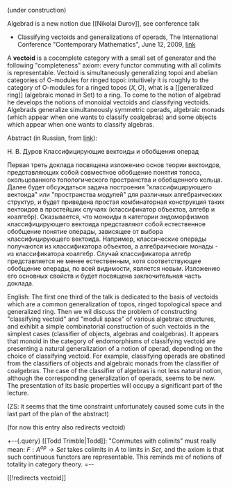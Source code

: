 (under construction)

Algebrad is a new notion due [[Nikolai Durov]], see conference talk  

* Classifying vectoids and generalizations of operads, The International Conference "Contemporary Mathematics", June 12, 2009, [link](http://www.mathnet.ru/php/person.phtml?option_lang=eng&personid=34084)

A **vectoid** is a cocomplete category with a small set of generator and the following "completeness" axiom: every functor commuting with all colimits is representable. Vectoid is simultaneously generalizing  topoi and abelian categories of O-modules for ringed topoi: intuitively it is roughly to the category of O-modules for a ringed topos $(X,O)$, what is a [[generalized ring]] (algebraic monad in Set) to a ring. To come to the notion of algebrad he develops the notions of monoidal vectoids and classifying vectoids. Algebrads generalize simultaneously symmetric operads, algebraic monads (which appear when one wants to classify coalgebras) and some objects which appear when one wants to classify algebras. 

Abstract (in Russian, from [link](http://www.pdmi.ras.ru/EIMI/2009/cm/abs.html)): 

&#1053;. &#1042;. &#1044;&#1091;&#1088;&#1086;&#1074; &#1050;&#1083;&#1072;&#1089;&#1089;&#1080;&#1092;&#1080;&#1094;&#1080;&#1088;&#1091;&#1102;&#1097;&#1080;&#1077; &#1074;&#1077;&#1082;&#1090;&#1086;&#1080;&#1076;&#1099; &#1080; &#1086;&#1073;&#1086;&#1073;&#1097;&#1077;&#1085;&#1080;&#1103; &#1086;&#1087;&#1077;&#1088;&#1072;&#1076;

&#1055;&#1077;&#1088;&#1074;&#1072;&#1103; &#1090;&#1088;&#1077;&#1090;&#1100; &#1076;&#1086;&#1082;&#1083;&#1072;&#1076;&#1072; &#1087;&#1086;&#1089;&#1074;&#1103;&#1097;&#1077;&#1085;&#1072; &#1080;&#1079;&#1083;&#1086;&#1078;&#1077;&#1085;&#1080;&#1102; &#1086;&#1089;&#1085;&#1086;&#1074; &#1090;&#1077;&#1086;&#1088;&#1080;&#1080; &#1074;&#1077;&#1082;&#1090;&#1086;&#1080;&#1076;&#1086;&#1074;, &#1087;&#1088;&#1077;&#1076;&#1089;&#1090;&#1072;&#1074;&#1083;&#1103;&#1102;&#1097;&#1080;&#1093; &#1089;&#1086;&#1073;&#1086;&#1081; &#1089;&#1086;&#1074;&#1084;&#1077;&#1089;&#1090;&#1085;&#1086;&#1077; &#1086;&#1073;&#1086;&#1073;&#1097;&#1077;&#1085;&#1080;&#1077; &#1087;&#1086;&#1085;&#1103;&#1090;&#1080;&#1103; &#1090;&#1086;&#1087;&#1086;&#1089;&#1072;, &#1086;&#1082;&#1086;&#1083;&#1100;&#1094;&#1086;&#1074;&#1072;&#1085;&#1085;&#1086;&#1075;&#1086; &#1090;&#1086;&#1087;&#1086;&#1083;&#1086;&#1075;&#1080;&#1095;&#1077;&#1089;&#1082;&#1086;&#1075;&#1086; &#1087;&#1088;&#1086;&#1089;&#1090;&#1088;&#1072;&#1085;&#1089;&#1090;&#1074;&#1072; &#1080; &#1086;&#1073;&#1086;&#1073;&#1097;&#1077;&#1085;&#1085;&#1086;&#1075;&#1086; &#1082;&#1086;&#1083;&#1100;&#1094;&#1072;. &#1044;&#1072;&#1083;&#1077;&#1077; &#1073;&#1091;&#1076;&#1077;&#1090; &#1086;&#1073;&#1089;&#1091;&#1078;&#1076;&#1072;&#1090;&#1100;&#1089;&#1103; &#1079;&#1072;&#1076;&#1072;&#1095;&#1072; &#1087;&#1086;&#1089;&#1090;&#1088;&#1086;&#1077;&#1085;&#1080;&#1103; "&#1082;&#1083;&#1072;&#1089;&#1089;&#1080;&#1092;&#1080;&#1094;&#1080;&#1088;&#1091;&#1102;&#1097;&#1077;&#1075;&#1086; &#1074;&#1077;&#1082;&#1090;&#1086;&#1080;&#1076;&#1072;" &#1080;&#1083;&#1080; "&#1087;&#1088;&#1086;&#1089;&#1090;&#1088;&#1072;&#1085;&#1089;&#1090;&#1074;&#1072; &#1084;&#1086;&#1076;&#1091;&#1083;&#1077;&#1081;" &#1076;&#1083;&#1103; &#1088;&#1072;&#1079;&#1083;&#1080;&#1095;&#1085;&#1099;&#1093; &#1072;&#1083;&#1075;&#1077;&#1073;&#1088;&#1072;&#1080;&#1095;&#1077;&#1089;&#1082;&#1080;&#1093; &#1089;&#1090;&#1088;&#1091;&#1082;&#1090;&#1091;&#1088;, &#1080; &#1073;&#1091;&#1076;&#1077;&#1090; &#1087;&#1088;&#1080;&#1074;&#1077;&#1076;&#1077;&#1085;&#1072; &#1087;&#1088;&#1086;&#1089;&#1090;&#1072;&#1103; &#1082;&#1086;&#1084;&#1073;&#1080;&#1085;&#1072;&#1090;&#1086;&#1088;&#1085;&#1072;&#1103; &#1082;&#1086;&#1085;&#1089;&#1090;&#1088;&#1091;&#1082;&#1094;&#1080;&#1103; &#1090;&#1072;&#1082;&#1080;&#1093; &#1074;&#1077;&#1082;&#1090;&#1086;&#1080;&#1076;&#1086;&#1074; &#1074; &#1087;&#1088;&#1086;&#1089;&#1090;&#1077;&#1081;&#1096;&#1080;&#1093; &#1089;&#1083;&#1091;&#1095;&#1072;&#1103;&#1093; (&#1082;&#1083;&#1072;&#1089;&#1089;&#1080;&#1092;&#1080;&#1082;&#1072;&#1090;&#1086;&#1088; &#1086;&#1073;&#1098;&#1077;&#1082;&#1090;&#1086;&#1074;, &#1072;&#1083;&#1075;&#1077;&#1073;&#1088; &#1080; &#1082;&#1086;&#1072;&#1083;&#1075;&#1077;&#1073;&#1088;). &#1054;&#1082;&#1072;&#1079;&#1099;&#1074;&#1072;&#1077;&#1090;&#1089;&#1103;, &#1095;&#1090;&#1086; &#1084;&#1086;&#1085;&#1086;&#1080;&#1076;&#1099; &#1074; &#1082;&#1072;&#1090;&#1077;&#1075;&#1086;&#1088;&#1080;&#1080; &#1101;&#1085;&#1076;&#1086;&#1084;&#1086;&#1088;&#1092;&#1080;&#1079;&#1084;&#1086;&#1074; &#1082;&#1083;&#1072;&#1089;&#1089;&#1080;&#1092;&#1080;&#1094;&#1080;&#1088;&#1091;&#1102;&#1097;&#1077;&#1075;&#1086; &#1074;&#1077;&#1082;&#1090;&#1086;&#1080;&#1076;&#1072; &#1087;&#1088;&#1077;&#1076;&#1089;&#1090;&#1072;&#1074;&#1083;&#1103;&#1102;&#1090; &#1089;&#1086;&#1073;&#1086;&#1081; &#1077;&#1089;&#1090;&#1077;&#1089;&#1090;&#1074;&#1077;&#1085;&#1085;&#1086;&#1077; &#1086;&#1073;&#1086;&#1073;&#1097;&#1077;&#1085;&#1080;&#1077; &#1087;&#1086;&#1085;&#1103;&#1090;&#1080;&#1077; &#1086;&#1087;&#1077;&#1088;&#1072;&#1076;&#1099;, &#1079;&#1072;&#1074;&#1080;&#1089;&#1103;&#1097;&#1077;&#1077; &#1086;&#1090; &#1074;&#1099;&#1073;&#1086;&#1088;&#1072; &#1082;&#1083;&#1072;&#1089;&#1089;&#1080;&#1092;&#1080;&#1094;&#1080;&#1088;&#1091;&#1102;&#1097;&#1077;&#1075;&#1086; &#1074;&#1077;&#1082;&#1090;&#1086;&#1080;&#1076;&#1072;. &#1053;&#1072;&#1087;&#1088;&#1080;&#1084;&#1077;&#1088;, &#1082;&#1083;&#1072;&#1089;&#1089;&#1080;&#1095;&#1077;&#1089;&#1082;&#1080;&#1077; &#1086;&#1087;&#1077;&#1088;&#1072;&#1076;&#1099; &#1087;&#1086;&#1083;&#1091;&#1095;&#1072;&#1102;&#1090;&#1089;&#1103; &#1080;&#1079; &#1082;&#1083;&#1072;&#1089;&#1089;&#1080;&#1092;&#1080;&#1082;&#1072;&#1090;&#1086;&#1088;&#1072; &#1086;&#1073;&#1098;&#1077;&#1082;&#1090;&#1086;&#1074;, &#1072; &#1072;&#1083;&#1075;&#1077;&#1073;&#1088;&#1072;&#1080;&#1095;&#1077;&#1089;&#1082;&#1080;&#1077; &#1084;&#1086;&#1085;&#1072;&#1076;&#1099; - &#1080;&#1079; &#1082;&#1083;&#1072;&#1089;&#1089;&#1080;&#1092;&#1080;&#1082;&#1072;&#1090;&#1086;&#1088;&#1072; &#1082;&#1086;&#1072;&#1083;&#1075;&#1077;&#1073;&#1088;. &#1057;&#1083;&#1091;&#1095;&#1072;&#1081; &#1082;&#1083;&#1072;&#1089;&#1089;&#1080;&#1092;&#1080;&#1082;&#1072;&#1090;&#1086;&#1088;&#1072; &#1072;&#1083;&#1075;&#1077;&#1073;&#1088; &#1087;&#1088;&#1077;&#1076;&#1089;&#1090;&#1072;&#1074;&#1083;&#1103;&#1077;&#1090;&#1089;&#1103; &#1085;&#1077; &#1084;&#1077;&#1085;&#1077;&#1077; &#1077;&#1089;&#1090;&#1077;&#1089;&#1090;&#1074;&#1077;&#1085;&#1085;&#1099;&#1084;, &#1093;&#1086;&#1090;&#1103; &#1089;&#1086;&#1086;&#1090;&#1074;&#1077;&#1090;&#1089;&#1090;&#1074;&#1091;&#1102;&#1097;&#1077;&#1077; &#1086;&#1073;&#1086;&#1073;&#1097;&#1077;&#1085;&#1080;&#1077; &#1086;&#1087;&#1077;&#1088;&#1072;&#1076;&#1099;, &#1087;&#1086; &#1074;&#1089;&#1077;&#1081; &#1074;&#1080;&#1076;&#1080;&#1084;&#1086;&#1089;&#1090;&#1080;, &#1103;&#1074;&#1083;&#1103;&#1077;&#1090;&#1089;&#1103; &#1085;&#1086;&#1074;&#1099;&#1084;. &#1048;&#1079;&#1083;&#1086;&#1078;&#1077;&#1085;&#1080;&#1102; &#1077;&#1075;&#1086; &#1086;&#1089;&#1085;&#1086;&#1074;&#1085;&#1099;&#1093; &#1089;&#1074;&#1086;&#1081;&#1089;&#1090;&#1074; &#1080; &#1073;&#1091;&#1076;&#1077;&#1090; &#1087;&#1086;&#1089;&#1074;&#1103;&#1097;&#1077;&#1085;&#1072; &#1079;&#1072;&#1082;&#1083;&#1102;&#1095;&#1080;&#1090;&#1077;&#1083;&#1100;&#1085;&#1072;&#1103; &#1095;&#1072;&#1089;&#1090;&#1100; &#1076;&#1086;&#1082;&#1083;&#1072;&#1076;&#1072;. 

English: The first one third of the talk is dedicated to the basis of vectoids which are a common generalization of topos, ringed topological space and generalized ring. Then we wil discuss the problem of constructing "classifying vectoid" and "moduli space" of various algebraic structures, and exhibit a simple combinatorial construction of such vectoids in the simplest cases (classifier of objects, algebras and coalgebras). It appears that monoid in the category of endomorphisms of classifying vectoid are presenting a natural generalization of a notion of operad, depending on the choice of classifying vectoid. For example, classifying operads are obatined from the classifiers of objects and algebraic monads from the classifier of coalgebras. The case of the classifier of algebras is not less natural notion, although the corresponding generalization of operads, seems to be new. The presentation of its basic properties will occupy a significant part of the lecture.

(ZS: it seems that the time constraint unfortunately caused some cuts in the last part of the plan of the abstract) 

(for now this entry also redirects vectoid)

+--{.query} 
[[Todd Trimble|Todd]]: "Commutes with colimits" must really mean: $F: A^{op} \to Set$ takes colimits in $A$ to limits in $Set$, and the axiom is that such continuous functors are representable. This reminds me of notions of totality in category theory. 
=--

[[!redirects vectoid]]

